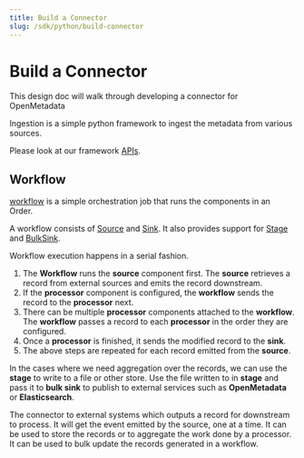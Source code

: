 ```yaml
---
title: Build a Connector
slug: /sdk/python/build-connector
---
```


# Build a Connector

This design doc will walk through developing a connector for OpenMetadata

Ingestion is a simple python framework to ingest the metadata from various sources.

Please look at our framework [APIs](https://github.com/open-metadata/OpenMetadata/tree/main/ingestion/src/metadata/ingestion/api).

## Workflow
[workflow](https://github.com/open-metadata/OpenMetadata/blob/main/ingestion/src/metadata/ingestion/api/workflow.py) is a simple orchestration job that runs the components in an Order.

A workflow consists of [Source](/sdk/python/build-connector/source) and [Sink](/sdk/python/build-connector/sink). It also provides support for [Stage](/sdk/python/build-connector/stage) and [BulkSink](/sdk/python/build-connector/bulk-sink).

Workflow execution happens in a serial fashion.

1. The **Workflow** runs the **source** component first. The **source** retrieves a record from external sources and emits the record downstream.
2. If the **processor** component is configured, the **workflow** sends the record to the **processor** next.
3. There can be multiple **processor** components attached to the **workflow**. The **workflow** passes a record to each **processor** in the order they are configured.
4. Once a **processor** is finished, it sends the modified record to the **sink**.
5. The above steps are repeated for each record emitted from the **source**.

In the cases where we need aggregation over the records, we can use the **stage** to write to a file or other store. Use the file written to in **stage** and pass it to **bulk sink** to publish to external services such as **OpenMetadata** or **Elasticsearch**.

<InlineCalloutContainer>
  <InlineCallout
    color="violet-70"
    icon="source"
    bold="Source"
    href="/sdk/python/build-connector/source"
  >
    The connector to external systems which outputs a record for downstream to process.
  </InlineCallout>
  <InlineCallout
    color="violet-70"
    icon="filter_alt"
    bold="Sink"
    href="/sdk/python/build-connector/sink"
  >
    It will get the event emitted by the source, one at a time.
  </InlineCallout>
  <InlineCallout
    color="violet-70"
    icon="storage"
    bold="Stage"
    href="/sdk/python/build-connector/stage"
  >
    It can be used to store the records or to aggregate the work done by a processor.
  </InlineCallout>
  <InlineCallout
    color="violet-70"
    icon="filter_list"
    bold="BulkSink"
    href="/sdk/python/build-connector/bulk-sink"
  >
    It can be used to bulk update the records generated in a workflow.
  </InlineCallout>
</InlineCalloutContainer>

